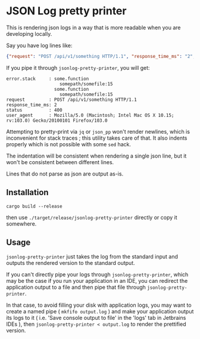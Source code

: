 # JSON Log pretty printer

This is rendering json logs in a way that is more readable when you are developing locally.

Say you have log lines like:
```json
{"request": "POST /api/v1/something HTTP/1.1", "response_time_ms": "2", "error.stack": "some.function\n\tsomepath/somefile:15\nsome.function\n\tsomepath/somefile:15", "status": "400", "user_agent": "Mozilla/5.0 (Macintosh; Intel Mac OS X 10.15; rv:103.0) Gecko/20100101 Firefox/103.0"}
```

If you pipe it through `jsonlog-pretty-printer`, you will get:

```
error.stack     : some.function
                  	somepath/somefile:15
                  some.function
                  	somepath/somefile:15
request         : POST /api/v1/something HTTP/1.1
response_time_ms: 2
status          : 400
user_agent      : Mozilla/5.0 (Macintosh; Intel Mac OS X 10.15; rv:103.0) Gecko/20100101 Firefox/103.0
```

Attempting to pretty-print via `jq` or `json_pp` won't render newlines, which is inconvenient for stack traces ; this utility takes care of that. It also indents properly which is not possible with some `sed` hack.

The indentation will be consistent when rendering a single json line, but it won't be consistent between different lines.   

Lines that do not parse as json are output as-is.

## Installation

```
cargo build --release
```

then use `./target/release/jsonlog-pretty-printer` directly or copy it somewhere.  

## Usage

`jsonlog-pretty-printer` just takes the log from the standard input and outputs the rendered version to the standard output.

If you can't directly pipe your logs through `jsonlog-pretty-printer`, which may be the case if you run your application in an IDE, you can redirect the application output to a file and then pipe that file through `jsonlog-pretty-printer`.

In that case, to avoid filling your disk with application logs, you may want to create a named pipe ( `mkfifo output.log` ) and make your application output its logs to it ( i.e. 'Save console output to file' in the 'logs' tab in Jetbrains IDEs ), then `jsonlog-pretty-printer < output.log` to render the prettified version.